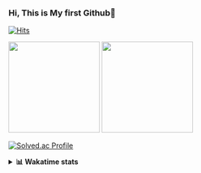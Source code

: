 ### Hi, This is My first Github👋
[![Hits](https://hits.seeyoufarm.com/api/count/incr/badge.svg?url=https%3A%2F%2Fgithub.com%2FJonghyun-Park1027&count_bg=%2379C83D&title_bg=%23555555&icon=&icon_color=%23E7E7E7&title=hits&edge_flat=false)](https://hits.seeyoufarm.com)
<br>


<p>
  <img height="180em" src="https://github-readme-stats-eight-rho-29.vercel.app/api?username=Jonghyun-Park1027&show_icons=true&include_all_commits=true&bg_color=30,e96443,904e95&title_color=fff&text_color=fff">
  <img height="180em" src="https://github-readme-stats-eight-rho-29.vercel.app/api/top-langs/?username=Jonghyun-Park1027&layout=compact&bg_color=30,e96443,904e95&title_color=fff&text_color=fff">


[![Solved.ac Profile](http://mazassumnida.wtf/api/v2/generate_badge?boj=ppjjhh1027)](https://solved.ac/ppjjhh1027/)

</p>
<details>
<summary><b>📊 Wakatime stats</b><br></summary>
<div>
<hr/>



<!--START_SECTION:waka-->
![Code Time](http://img.shields.io/badge/Code%20Time-587%20hrs%2047%20mins-blue)

![Profile Views](http://img.shields.io/badge/Profile%20Views-4-blue)

**🐱 My GitHub Data** 

> 📦 67.5 kB Used in GitHub's Storage 
 > 
> 🏆 146 Contributions in the Year 2023
 > 
> 🚫 Not Opted to Hire
 > 
> 📜 6 Public Repositories 
 > 
> 🔑 2 Private Repositories 
 > 
**I'm an Early 🐤** 

```text
🌞 Morning                39 commits          █████░░░░░░░░░░░░░░░░░░░░   20.42 % 
🌆 Daytime                114 commits         ███████████████░░░░░░░░░░   59.69 % 
🌃 Evening                36 commits          █████░░░░░░░░░░░░░░░░░░░░   18.85 % 
🌙 Night                  2 commits           ░░░░░░░░░░░░░░░░░░░░░░░░░   01.05 % 
```
📅 **I'm Most Productive on Friday** 

```text
Monday                   34 commits          ████░░░░░░░░░░░░░░░░░░░░░   17.80 % 
Tuesday                  18 commits          ██░░░░░░░░░░░░░░░░░░░░░░░   09.42 % 
Wednesday                8 commits           █░░░░░░░░░░░░░░░░░░░░░░░░   04.19 % 
Thursday                 20 commits          ███░░░░░░░░░░░░░░░░░░░░░░   10.47 % 
Friday                   56 commits          ███████░░░░░░░░░░░░░░░░░░   29.32 % 
Saturday                 17 commits          ██░░░░░░░░░░░░░░░░░░░░░░░   08.90 % 
Sunday                   38 commits          █████░░░░░░░░░░░░░░░░░░░░   19.90 % 
```


📊 **This Week I Spent My Time On** 

```text
🕑︎ Time Zone: Asia/Seoul

💬 Programming Languages: 
Assembly                 20 hrs 24 mins      ███████████████████░░░░░░   75.66 % 
Python                   4 hrs 29 mins       ████░░░░░░░░░░░░░░░░░░░░░   16.66 % 
TSQL                     40 mins             █░░░░░░░░░░░░░░░░░░░░░░░░   02.52 % 
Text                     32 mins             █░░░░░░░░░░░░░░░░░░░░░░░░   02.01 % 
ActionScript 3           20 mins             ░░░░░░░░░░░░░░░░░░░░░░░░░   01.27 % 

🔥 Editors: 
PyCharm                  23 hrs 41 mins      ██████████████████████░░░   87.79 % 
VS Code                  3 hrs 17 mins       ███░░░░░░░░░░░░░░░░░░░░░░   12.21 % 

🐱‍💻 Projects: 
데이크루                     20 hrs 19 mins      ███████████████████░░░░░░   75.35 % 
Codingtest               3 hrs 17 mins       ███░░░░░░░░░░░░░░░░░░░░░░   12.21 % 
dacon_신약개발               1 hr 57 mins        ██░░░░░░░░░░░░░░░░░░░░░░░   07.24 % 
실기                       40 mins             █░░░░░░░░░░░░░░░░░░░░░░░░   02.50 % 
Unknown Project          20 mins             ░░░░░░░░░░░░░░░░░░░░░░░░░   01.28 % 

💻 Operating System: 
Windows                  26 hrs 58 mins      █████████████████████████   100.00 % 
```

**I Mostly Code in Jupyter Notebook** 

```text
Jupyter Notebook         6 repos             █████████████████████░░░░   85.71 % 
C++                      1 repo              ████░░░░░░░░░░░░░░░░░░░░░   14.29 % 
```




 Last Updated on 01/09/2023 18:33:57 UTC
<!--END_SECTION:waka-->
</details>




